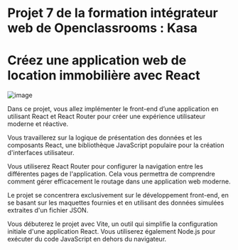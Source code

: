 # Projet 7 de la formation intégrateur web de Openclassrooms : Kasa
# Créez une application web de location immobilière avec React

![image](https://github.com/user-attachments/assets/fcbb2654-22f5-443f-9517-d32afc906f89)

Dans ce projet, vous allez implémenter le front-end d’une application en utilisant React et React Router pour créer une expérience utilisateur moderne et réactive.

Vous travaillerez sur la logique de présentation des données et les composants React, une bibliothèque JavaScript populaire pour la création d'interfaces utilisateur.

Vous utiliserez React Router pour configurer la navigation entre les différentes pages de l'application. Cela vous permettra de comprendre comment gérer efficacement le routage dans une application web moderne.

Le projet se concentrera exclusivement sur le développement front-end, en se basant sur les maquettes fournies et en utilisant des données simulées extraites d'un fichier JSON.

Vous débuterez le projet avec Vite, un outil qui simplifie la configuration initiale d'une application React.
Vous utiliserez également Node.js pour exécuter du code JavaScript en dehors du navigateur.
